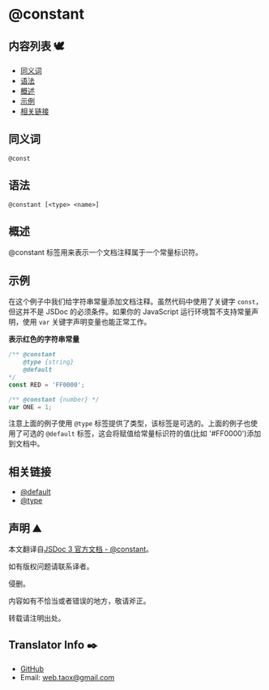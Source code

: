 # @constant

## 内容列表 🕊️

* [同义词](#Synonyms "Synonyms")
* [语法](#syntax "syntax")
* [概述](#overview "overview")
* [示例](#examples "examples")
* [相关链接](#related "related links")

## <span id="Synonyms">同义词</span>

`@const`

## <span id="syntax">语法</span>

`@constant [<type> <name>]`

## <span id="overview">概述</span>

@constant 标签用来表示一个文档注释属于一个常量标识符。

## <span id="examples">示例</span>

在这个例子中我们给字符串常量添加文档注释。虽然代码中使用了关键字 `const`，但这并不是 JSDoc 的必须条件。如果你的 JavaScript 运行环境暂不支持常量声明，使用 `var` 关键字声明变量也能正常工作。

**表示红色的字符串常量**

```javascript
/** @constant
    @type {string}
    @default
*/
const RED = 'FF0000';

/** @constant {number} */
var ONE = 1;
```

注意上面的例子使用 `@type` 标签提供了类型，该标签是可选的。上面的例子也使用了可选的 `@default` 标签，这会将赋值给常量标识符的值(比如 '#FF0000')添加到文档中。

## <span id="related">相关链接</span>

* [@default](https://ninjiahub.github.io/JSDoc/docs/tags/default "tag @default")
* [@type](https://ninjiahub.github.io/JSDoc/docs/tags/type "tag @type")

## 声明 ⛰️

本文翻译自[JSDoc 3 官方文档 - @constant](http://usejsdoc.org/tags-constant.html "tag @constant")。

如有版权问题请联系译者。

侵删。

内容如有不恰当或者错误的地方，敬请斧正。

转载请注明出处。

## Translator Info ✒️

* [GitHub](https://github.com/Tao-Quixote)
* Email: <web.taox@gmail.com>